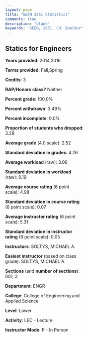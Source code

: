 ```yaml
---
layout: page
title: "GEEN 2851 Statistics"
comments: true
description: "blank"
keywords: "GEEN, 2851, CU, Boulder"
--- 
```

<head>
<script src="https://ajax.googleapis.com/ajax/libs/jquery/2.1.3/jquery.min.js"></script>
<script src="https://dl.dropboxusercontent.com/s/pc42nxpaw1ea4o9/highcharts.js?dl=0"></script>
<!-- <script src="../assets/js/highcharts.js"></script> -->
<style type="text/css">@font-face {
	font-family: "Bebas Neue";
	src: url(https://www.filehosting.org/file/details/544349/BebasNeue%20Regular.otf) format("opentype");
	}
	h1.Bebas { 
		font-family: "Bebas Neue", Verdana, Tahoma;
	}
</style>
</head>
<body>
	<div id="container" style="float: right; width: 45%; height: 88%; margin-left: 2.5%; margin-right: 2.5%;"></div>
	<script language="JavaScript">
		$(document).ready(function() {
		var chart = {type: 'column'};
		var title = {text: 'Grade Distribution'};
		var xAxis = {categories: ['A','B','C','D','F'],crosshair: true};
		var yAxis = {min: 0,title: {text: 'Percentage'}};
		var tooltip = {headerFormat: '<center><b><span style="font-size:20px">{point.key}</span></b></center>',
		               pointFormat: '<td style="padding:0"><b>{point.y:.1f}%</b></td>',
		               footerFormat: '</table>',shared: true,useHTML: true};
		var plotOptions = {column: {pointPadding: 0.0,borderWidth: 0}};  
		var credits = {enabled: false};var series= [{name: 'Percent',data: [15.25,38.98,30.51,13.56,1.69,]}];
		var json = {};
		json.chart = chart;
		json.title = title;
		json.tooltip = tooltip;
		json.xAxis = xAxis;
		json.yAxis = yAxis;  
		json.series = series;
		json.plotOptions = plotOptions;  
		json.credits = credits;
		$('#container').highcharts(json);
	});
	</script>
</body>
			   
## Statics for Engineers

**Years provided**: 2014,2016

**Terms provided**: Fall,Spring

**Credits**: 3

**RAP/Honors class?** Neither

**Percent grade**: 100.0%

**Percent withdrawn**: 3.49%

**Percent incomplete**: 0.0%

**Proportion of students who dropped**: 3.28

**Average grade** (4.0 scale): 2.52

**Standard deviation in grades**: 4.26

**Average workload** (raw): 3.06

**Standard deviation in workload** (raw): 0.19

**Average course rating** (6 point scale): 4.98

**Standard deviation in course rating** (6 point scale): 0.07

**Average instructor rating** (6 point scale): 5.31

**Standard deviation in instructor rating** (6 point scale): 0.05

**Instructors**: SOLTYS, MICHAEL A.

**Easiest instructor** (based on class grade): SOLTYS, MICHAEL A.

**Sections** (and **number of sections**): 001, 2

**Department**: ENGR

**College**: College of Engineering and Applied Science

**Level**: Lower

**Activity**: LEC - Lecture

**Instructor Mode**: P  - In Person